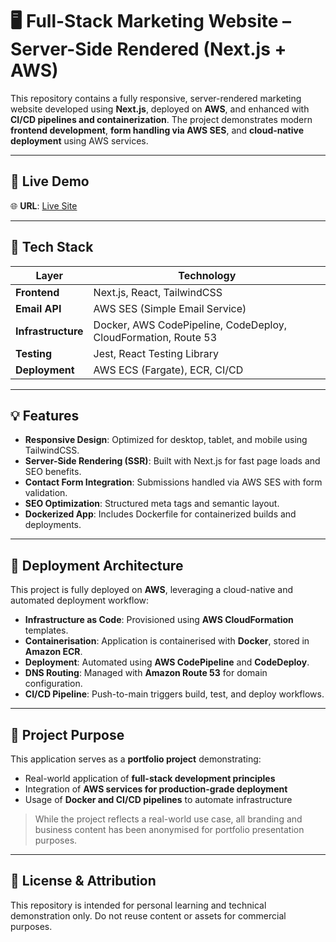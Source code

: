 <!-- @format -->

# 🖥️ Full-Stack Marketing Website – Server-Side Rendered (Next.js + AWS)

This repository contains a fully responsive, server-rendered marketing website developed using **Next.js**, deployed on **AWS**, and enhanced with **CI/CD pipelines and containerization**. The project demonstrates modern **frontend development**, **form handling via AWS SES**, and **cloud-native deployment** using AWS services.

---

## 🔗 Live Demo

🌐 **URL**: [Live Site](https://project1.lamounierdigital.com/)

---

## 🧰 Tech Stack

| Layer              | Technology                                                     |
| ------------------ | -------------------------------------------------------------- |
| **Frontend**       | Next.js, React, TailwindCSS                                    |
| **Email API**      | AWS SES (Simple Email Service)                                 |
| **Infrastructure** | Docker, AWS CodePipeline, CodeDeploy, CloudFormation, Route 53 |
| **Testing**        | Jest, React Testing Library                                    |
| **Deployment**     | AWS ECS (Fargate), ECR, CI/CD                                  |

---

## 💡 Features 

- **Responsive Design**: Optimized for desktop, tablet, and mobile using TailwindCSS.
- **Server-Side Rendering (SSR)**: Built with Next.js for fast page loads and SEO benefits.
- **Contact Form Integration**: Submissions handled via AWS SES with form validation.
- **SEO Optimization**: Structured meta tags and semantic layout.
- **Dockerized App**: Includes Dockerfile for containerized builds and deployments.

---

## 🚀 Deployment Architecture

This project is fully deployed on **AWS**, leveraging a cloud-native and automated deployment workflow:

- **Infrastructure as Code**: Provisioned using **AWS CloudFormation** templates.
- **Containerisation**: Application is containerised with **Docker**, stored in **Amazon ECR**.
- **Deployment**: Automated using **AWS CodePipeline** and **CodeDeploy**.
- **DNS Routing**: Managed with **Amazon Route 53** for domain configuration.
- **CI/CD Pipeline**: Push-to-main triggers build, test, and deploy workflows.

---

## 📁 Project Purpose

This application serves as a **portfolio project** demonstrating:

- Real-world application of **full-stack development principles**
- Integration of **AWS services for production-grade deployment**
- Usage of **Docker and CI/CD pipelines** to automate infrastructure

> While the project reflects a real-world use case, all branding and business content has been anonymised for portfolio presentation purposes.

---

## 📄 License & Attribution

This repository is intended for personal learning and technical demonstration only. Do not reuse content or assets for commercial purposes.
